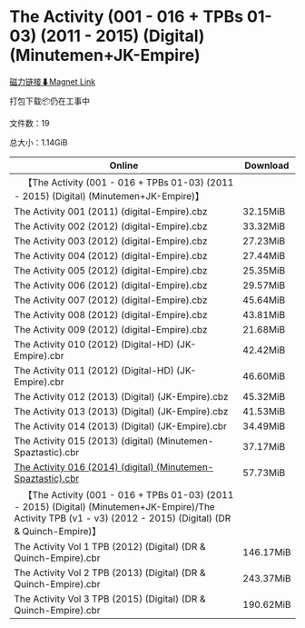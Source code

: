 # The Activity (001 - 016 + TPBs 01-03) (2011 - 2015) (Digital) (Minutemen+JK-Empire)

[磁力链接⬇Magnet Link](magnet:?xt=urn:btih:105c74f141f422e357c84f7f4b9858a587e815e1&dn=The%20Activity%20%28001%20-%20016%20%2B%20TPBs%2001-03%29%20%282011%20-%202015%29%20%28Digital%29%20%28Minutemen%2BJK-Empire%29)

打包下载📦仍在工事中

文件数：19

总大小：1.14GiB

Online | Download
--- | ---
&emsp;【The Activity (001 - 016 + TPBs 01-03) (2011 - 2015) (Digital) (Minutemen+JK-Empire)】 | 
The Activity 001 (2011) (digital-Empire).cbz | 32.15MiB
The Activity 002 (2012) (digital-Empire).cbz | 33.32MiB
The Activity 003 (2012) (digital-Empire).cbz | 27.23MiB
The Activity 004 (2012) (digital-Empire).cbz | 27.44MiB
The Activity 005 (2012) (digital-Empire).cbz | 25.35MiB
The Activity 006 (2012) (digital-Empire).cbz | 29.57MiB
The Activity 007 (2012) (digital-Empire).cbz | 45.64MiB
The Activity 008 (2012) (digital-Empire).cbz | 43.81MiB
The Activity 009 (2012) (digital-Empire).cbz | 21.68MiB
The Activity 010 (2012) (Digital-HD) (JK-Empire).cbr | 42.42MiB
The Activity 011 (2012) (Digital-HD) (JK-Empire).cbr | 46.60MiB
The Activity 012 (2013) (Digital) (JK-Empire).cbz | 45.32MiB
The Activity 013 (2013) (Digital) (JK-Empire).cbz | 41.53MiB
The Activity 014 (2013) (Digital) (JK-Empire).cbr | 34.49MiB
The Activity 015 (2013) (digital) (Minutemen-Spaztastic).cbr | 37.17MiB
[The Activity 016 (2014) (digital) (Minutemen-Spaztastic).cbr](https://github.com/alicewish/markdown/blob/master/comic/Activity-016-2014-digital-Minutemen-Spaztastic-cbr.md) | 57.73MiB
&emsp;【The Activity (001 - 016 + TPBs 01-03) (2011 - 2015) (Digital) (Minutemen+JK-Empire)/The Activity TPB (v1 - v3) (2012 - 2015) (Digital) (DR & Quinch-Empire)】 | 
The Activity Vol 1 TPB (2012) (Digital) (DR & Quinch-Empire).cbr | 146.17MiB
The Activity Vol 2 TPB (2013) (Digital) (DR & Quinch-Empire).cbr | 243.37MiB
The Activity Vol 3 TPB (2015) (Digital) (DR & Quinch-Empire).cbr | 190.62MiB
